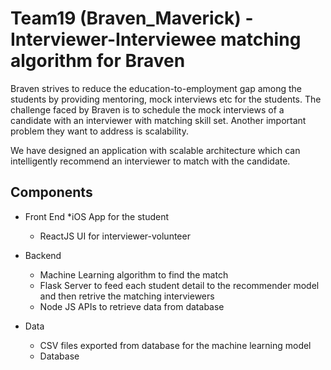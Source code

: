 # Team19 (Braven_Maverick) - Interviewer-Interviewee matching algorithm for Braven

Braven strives to reduce the education-to-employment gap among the students by providing mentoring, mock interviews etc for the students. The challenge faced by Braven is to schedule the mock interviews of a candidate with an interviewer with matching skill set. Another important problem they want to address is scalability. 

We have designed an application with scalable  architecture which can intelligently recommend an interviewer to match with the candidate.

## Components
* Front End 
  *iOS App for the student
  * ReactJS UI for interviewer-volunteer
* Backend 
  * Machine Learning algorithm to find the match
  * Flask Server to feed each student detail to the recommender model and then retrive the matching interviewers
  * Node JS APIs to retrieve data from database
  
* Data
  * CSV files exported from database for the machine learning model
  * Database



